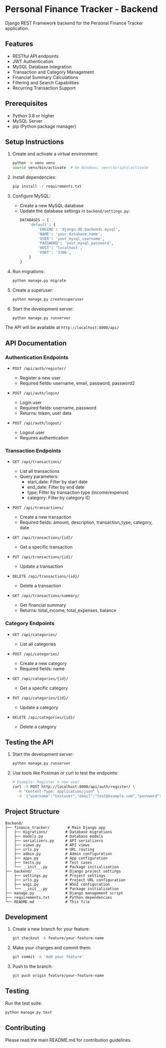 # Personal Finance Tracker - Backend

Django REST Framework backend for the Personal Finance Tracker application.

## Features

- RESTful API endpoints
- JWT Authentication
- MySQL Database Integration
- Transaction and Category Management
- Financial Summary Calculations
- Filtering and Search Capabilities
- Recurring Transaction Support

## Prerequisites

- Python 3.8 or higher
- MySQL Server
- pip (Python package manager)

## Setup Instructions

1. Create and activate a virtual environment:
   ```bash
   python -m venv venv
   source venv/bin/activate  # On Windows: venv\Scripts\activate
   ```

2. Install dependencies:
   ```bash
   pip install -r requirements.txt
   ```

3. Configure MySQL:
   - Create a new MySQL database
   - Update the database settings in `backend/settings.py`:
     ```python
     DATABASES = {
         'default': {
             'ENGINE': 'django.db.backends.mysql',
             'NAME': 'your_database_name',
             'USER': 'your_mysql_username',
             'PASSWORD': 'your_mysql_password',
             'HOST': 'localhost',
             'PORT': '3306',
         }
     }
     ```

4. Run migrations:
   ```bash
   python manage.py migrate
   ```

5. Create a superuser:
   ```bash
   python manage.py createsuperuser
   ```

6. Start the development server:
   ```bash
   python manage.py runserver
   ```

The API will be available at `http://localhost:8000/api/`

## API Documentation

### Authentication Endpoints

- `POST /api/auth/register/`
  - Register a new user
  - Required fields: username, email, password, password2

- `POST /api/auth/login/`
  - Login user
  - Required fields: username, password
  - Returns: token, user data

- `POST /api/auth/logout/`
  - Logout user
  - Requires authentication

### Transaction Endpoints

- `GET /api/transactions/`
  - List all transactions
  - Query parameters: 
    - start_date: Filter by start date
    - end_date: Filter by end date
    - type: Filter by transaction type (income/expense)
    - category: Filter by category ID

- `POST /api/transactions/`
  - Create a new transaction
  - Required fields: amount, description, transaction_type, category, date

- `GET /api/transactions/{id}/`
  - Get a specific transaction

- `PUT /api/transactions/{id}/`
  - Update a transaction

- `DELETE /api/transactions/{id}/`
  - Delete a transaction

- `GET /api/transactions/summary/`
  - Get financial summary
  - Returns: total_income, total_expenses, balance

### Category Endpoints

- `GET /api/categories/`
  - List all categories

- `POST /api/categories/`
  - Create a new category
  - Required fields: name

- `GET /api/categories/{id}/`
  - Get a specific category

- `PUT /api/categories/{id}/`
  - Update a category

- `DELETE /api/categories/{id}/`
  - Delete a category

## Testing the API

1. Start the development server:
   ```bash
   python manage.py runserver
   ```

2. Use tools like Postman or curl to test the endpoints:
   ```bash
   # Example: Register a new user
   curl -X POST http://localhost:8000/api/auth/register/ \
     -H "Content-Type: application/json" \
     -d '{"username":"testuser","email":"test@example.com","password":"testpass123","password2":"testpass123"}'
   ```

## Project Structure

```
Backend/
├── finance_tracker/        # Main Django app
│   ├── migrations/        # Database migrations
│   ├── models.py          # Database models
│   ├── serializers.py     # API serializers
│   ├── views.py           # API views
│   ├── urls.py            # URL routing
│   ├── admin.py           # Admin configuration
│   ├── apps.py            # App configuration
│   ├── tests.py           # Test cases
│   └── __init__.py        # Package initialization
├── backend/               # Django project settings
│   ├── settings.py        # Project settings
│   ├── urls.py            # Project URL configuration
│   ├── wsgi.py            # WSGI configuration
│   └── __init__.py        # Package initialization
├── manage.py              # Django management script
├── requirements.txt       # Python dependencies
└── README.md              # This file
```

## Development

1. Create a new branch for your feature:
   ```bash
   git checkout -b feature/your-feature-name
   ```

2. Make your changes and commit them:
   ```bash
   git commit -m 'Add your feature'
   ```

3. Push to the branch:
   ```bash
   git push origin feature/your-feature-name
   ```

## Testing

Run the test suite:
```bash
python manage.py test
```

## Contributing

Please read the main README.md for contribution guidelines. 